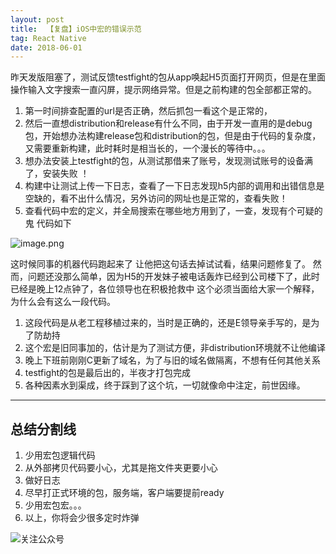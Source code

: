 ```yaml
---
layout: post
title:  【复盘】iOS中宏的错误示范
tag: React Native
date: 2018-06-01 
---
```



昨天发版阻塞了，测试反馈testfight的包从app唤起H5页面打开网页，但是在里面操作输入文字搜索一直闪屏，提示网络异常。但是之前构建的包全部都正常的。

1. 第一时间排查配置的url是否正确，然后抓包一看这个是正常的，
2. 然后一直想distribution和release有什么不同，由于开发一直用的是debug包，开始想办法构建release包和distribution的包，但是由于代码的复杂度，又需要重新构建，此时耗时是相当长的，一个漫长的等待中。。。
3. 想办法安装上testfight的包，从测试那借来了账号，发现测试账号的设备满了，安装失败 ！
4. 构建中让测试上传一下日志，查看了一下日志发现h5内部的调用和出错信息是空缺的，看不出什么情况，另外访问的网址也是正常的，查看失败！
5.  查看代码中宏的定义，并全局搜索在哪些地方用到了，一查，发现有个可疑的鬼
代码如下

![image.png](https://upload-images.jianshu.io/upload_images/1091358-6f57a72e1fa1a91b.png?imageMogr2/auto-orient/strip%7CimageView2/2/w/1240)

这时候同事的机器代码跑起来了
让他把这句话去掉试试看，结果问题修复了。
然而，问题还没那么简单，因为H5的开发妹子被电话轰炸已经到公司楼下了，此时已经是晚上12点钟了，各位领导也在积极抢救中
这个必须当面给大家一个解释，为什么会有这么一段代码。

1. 这段代码是从老工程移植过来的，当时是正确的，还是E领导亲手写的，是为了防劫持
2. 这个宏是旧同事加的，估计是为了测试方便，非distribution环境就不让他编译
3. 晚上下班前刚刚C更新了域名，为了与旧的域名做隔离，不想有任何其他关系
4. testfight的包是最后出的，半夜才打包完成
5. 各种因素水到渠成，终于踩到了这个坑，一切就像命中注定，前世因缘。

---
总结分割线
---
1. 少用宏包逻辑代码
2. 从外部拷贝代码要小心，尤其是拖文件夹更要小心
3. 做好日志
4. 尽早打正式环境的包，服务端，客户端要提前ready
5.  少用宏包宏。。。
6. 以上，你将会少很多定时炸弹



![关注公众号](https://upload-images.jianshu.io/upload_images/1091358-c810cbc35fe32e32.jpg?imageMogr2/auto-orient/strip%7CimageView2/2/w/1240)
